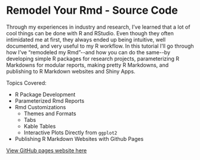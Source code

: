 # Remodel Your Rmd - Source Code

Through my experiences in industry and research, I’ve learned that a lot of cool things can be done with R and RStudio. Even though they often intimidated me at first, they always ended up being intuitive, well documented, and very useful to my R workflow. In this tutorial I’ll go through how I’ve “remodeled my Rmd”--and how you can do the same--by developing simple R packages for research projects, parameterizing R Markdowns for modular reports, making pretty R Markdowns, and publishing to R Markdown websites and Shiny Apps.

Topics Covered:

- R Package Development
- Parameterized Rmd Reports
- Rmd Customizations
    - Themes and Formats
    - Tabs
    - Kable Tables
    - Interactive Plots Directly from `ggplot2`
- Publishing R Markdown Websites with Github Pages

[View GitHub pages website here](https://jennalandy.github.io/remodel-your-rmd/)
